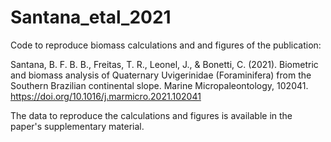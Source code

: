 # Santana_etal_2021
Code to reproduce biomass calculations and and figures of the publication:

Santana, B. F. B. B., Freitas, T. R., Leonel, J., & Bonetti, C. (2021). Biometric and biomass analysis of Quaternary Uvigerinidae (Foraminifera) from the Southern Brazilian continental slope. Marine Micropaleontology, 102041. https://doi.org/10.1016/j.marmicro.2021.102041

The data to reproduce the calculations and figures is available in the paper's supplementary material.
